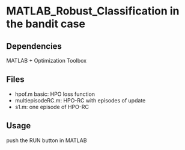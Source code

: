 # MATLAB_Robust_Classification in the bandit case
## Dependencies
MATLAB + Optimization Toolbox
## Files
- hpof.m basic: HPO loss function
- multiepisodeRC.m: HPO-RC with episodes of update
- s1.m: one episode of HPO-RC
## Usage 
push the RUN button in MATLAB
